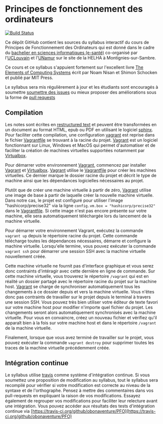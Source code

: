 # Principes de fonctionnement des ordinateurs

[![Build Status](https://travis-ci.org/obonaventure/PFO.svg?branch=master)](https://travis-ci.org/obonaventure/PFO.svg)

Ce dépôt GitHub contient les sources du syllabus interactif du cours de Principes de Fonctionnement des Ordinateurs qui est donné dans le cadre du [bachelier en sciences informatiques (e-santé)](https://uclouvain.be/bac-e-sante) co-organisé par l'[UCLouvain](https://uclouvain.be) et l'[UNamur](https://unamur.be) sur le site de la HELHA à Montignies-sur-Sambre.

Ce cours et ce syllabus s'appuient fortement sur l'excellent livre [The Elements of Computing Systems](https://www.nand2tetris.org) écrit par Noam Nisan et Shimon Schocken et publié par MIT Press.


Le syllabus sera mis régulièrement à jour et les étudiants sont encouragés à soumettre [soumettre des issues](https://github.com/obonaventure/PFO/issues) ou mieux proposer des améliorations sous la forme de [pull requests](https://github.com/obonaventure/PFO/pulls)



Compilation
-----------

Les notes sont écrites en [restructured text](http://docutils.sourceforge.net/rst.html) et peuvent être transformées en un document au format HTML, epub ou PDF en utilisant le logiciel [sphinx](https://sphinx-doc.org). Pour faciliter cette compilation, une configuration [vagrant](https://www.vagrantup.com) est reprise dans le fichier [Vagrantfile](https://github.com/obonaventure/SystemesInformatiques/tree/master/Vagrantfile) se trouvant à la racine du projet.  [Vagrant](https://www.vagrantup.com) est un logiciel fonctionnant sur Linux, Windows et MacOS qui permet d'automatiser et de faciliter la création de machines virtuelles supportées notamment par [Virtualbox](https://www.virtualbox.org).

Pour démarrer votre environnement [Vagrant](https://www.vagrantup.com), commencez par installer [Vagrant](https://www.vagrantup.com) et [Virtualbox](https://www.virtualbox.org). [Vagrant](https://www.vagrantup.com) utilise le [Vagrantfile](https://github.com/obonaventure/PFO/Vagrantfile) pour créer les machines virtuelles. Ce dernier marque le dossier racine du projet et décrit le type de machine ainsi que les dépendances logicielles nécessaires au projet.

Plutôt que de créer une machine virtuelle à partir de zéro, [Vagrant](https://www.vagrantup.com) utilise une image de base à partir de laquelle créer la nouvelle machine virtuelle. Dans notre cas, le projet est configuré pour utiliser l'image "hashicorp/precise32" via la ligne `config.vm.box = "hashicorp/precise32"` dans le [Vagrantfile](https://github.com/obonaventure/SystemesInformatiques/tree/master/Vagrantfile). Si cette image n'est pas encore présente sur votre machine, elle sera automatiquement téléchargée lors du lancement de la machine virtuelle.

Pour démarrer votre environnement Vagrant, exécutez la commande `vagrant up` depuis le répertoire racine du projet. Cette commande télécharge toutes les dépendances nécessaires, démarre et configure la machine virtuelle. Lorsqu'elle termine, vous pouvez exécuter la commande `vagrant ssh` pour démarrer une session SSH avec la machine virtuelle nouvellement créée.

Cette machine virtuelle ne fournit pas d'interface graphique et vous serez donc contraints d'intéragir avec cette dernière en ligne de commande. Sur cette machine virtuelle, vous trouverez le répertoire `/vagrant` qui est en réalité un dossier partagé avec le répertoire racine du projet sur la machine host. [Vagrant](https://www.vagrantup.com) se charge de synchroniser automatiquement tous les changements à ce dossier depuis et vers la machine virtuelle. Vous n'êtes donc pas contraints de travailler sur le projet depuis le terminal à travers une session SSH. Vous pouvez très bien utiliser votre éditeur de texte favori sur votre machine host pour modifier n'importe quel fichier du projet. Les changements seront alors automatiquement synchronisés avec la machine virtuelle. Pour vous en convaincre, créez un nouveau fichier et vérifiez qu'il apparaît bien à la fois sur votre machine host et dans le répertoire `/vagrant` de la machine virtuelle.

Finalement, lorsque que vous avez terminé de travailler sur le projet, vous pouvez exécuter la commande `vagrant destroy` pour supprimer toutes les traces de la machine virtuelle précédemment créée.

Intégration continue
--------------------

Le syllabus utilise [travis](https://travis-ci.com/) comme système d'intégration continue. Si vous soumettez une proposition de modification au syllabus, tout le syllabus sera recompilé pour vérifier si votre modification est correcte au niveau de la syntaxe et de l'orthographe. Pensez à mettre des commentaires dans vos pull-requests en expliquant la raison de vos modifications. Essayez également de regrouper vos modifications pour faciliter leur relecture avant une intégration. Vous pouvez accéder aux résultats des tests d'intégration continue via [https://travis-ci.org/github/obonaventure/PFO](https://travis-ci.org/github/obonaventure/PFO)
